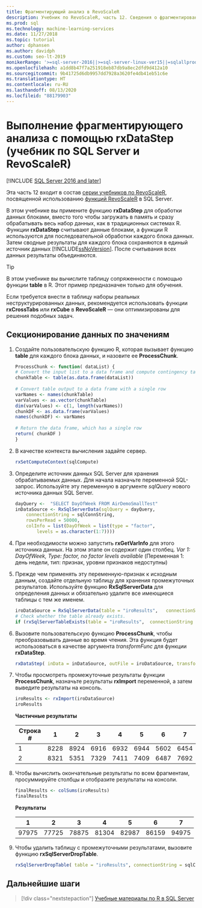 ```yaml
---
title: Фрагментирующий анализ в RevoScaleR
description: Учебник по RevoScaleR, часть 12. Сведения о фрагментировании данных для распределенного анализа с помощью языка R на SQL Server.
ms.prod: sql
ms.technology: machine-learning-services
ms.date: 11/27/2018
ms.topic: tutorial
author: dphansen
ms.author: davidph
ms.custom: seo-lt-2019
monikerRange: '>=sql-server-2016||>=sql-server-linux-ver15||=sqlallproducts-allversions'
ms.openlocfilehash: a1dd8b47f7a251918eb87db9a8ec2dfd9d412a10
ms.sourcegitcommit: 9b41725d6db9957dd7928a3620fe4db41eb51c6e
ms.translationtype: HT
ms.contentlocale: ru-RU
ms.lasthandoff: 08/13/2020
ms.locfileid: "88179903"
---
```

# <a name="perform-chunking-analysis-using-rxdatastep-sql-server-and-revoscaler-tutorial"></a>Выполнение фрагментирующего анализа с помощью rxDataStep (учебник по SQL Server и RevoScaleR)
[!INCLUDE [SQL Server 2016 and later](../../includes/applies-to-version/sqlserver2016.md)]

Эта часть 12 входит в состав [серии учебников по RevoScaleR](deepdive-data-science-deep-dive-using-the-revoscaler-packages.md), посвященной использованию [функций RevoScaleR](https://docs.microsoft.com/machine-learning-server/r-reference/revoscaler/revoscaler) в SQL Server.

В этом учебнике вы примените функцию **rxDataStep** для обработки данных блоками, вместо того чтобы загружать в память и сразу обрабатывать весь набор данных, как в традиционных системах R. Функции **rxDataStep** считывают данные блоками, а функции R используются для последовательной обработки каждого блока данных. Затем сводные результаты для каждого блока сохраняются в единый источник данных [!INCLUDE[ssNoVersion](../../includes/ssnoversion-md.md)]. После считывания всех данных результаты объединяются.

> [!TIP]
> В этом учебнике вы вычислите таблицу сопряженности с помощью функции **table** в R. Этот пример предназначен только для обучения. 
> 
> Если требуется внести в таблицу наборы реальных неструктурированных данных, рекомендуется использовать функции **rxCrossTabs** или **rxCube** в **RevoScaleR** — они оптимизированы для решения подобных задач.

## <a name="partition-data-by-values"></a>Секционирование данных по значениям

1. Создайте пользовательскую функцию R, которая вызывает функцию **table** для каждого блока данных, и назовите ее **ProcessChunk**.
  
    ```R
    ProcessChunk <- function( dataList) {
    # Convert the input list to a data frame and compute contingency table
    chunkTable <- table(as.data.frame(dataList))
  
    # Convert table output to a data frame with a single row
    varNames <- names(chunkTable)
    varValues <- as.vector(chunkTable)
    dim(varValues) <- c(1, length(varNames))
    chunkDF <- as.data.frame(varValues)
    names(chunkDF) <- varNames
  
    # Return the data frame, which has a single row
    return( chunkDF )
    }
    ```

2. В качестве контекста вычисления задайте сервер.
  
    ```R
    rxSetComputeContext(sqlCompute)
    ```
  
3. Определите источник данных SQL Server для хранения обрабатываемых данных. Для начала назначьте переменной SQL-запрос. Используйте эту переменную в аргументе *sqlQuery* нового источника данных SQL Server.
  
    ```R
    dayQuery <-  "SELECT DayOfWeek FROM AirDemoSmallTest"
    inDataSource <- RxSqlServerData(sqlQuery = dayQuery,
        connectionString = sqlConnString,
        rowsPerRead = 50000,
        colInfo = list(DayOfWeek = list(type = "factor",
            levels = as.character(1:7))))
    ```

4. При необходимости можно запустить **rxGetVarInfo** для этого источника данных. На этом этапе он содержит один столбец. *Var 1: DayOfWeek, Type: factor, no factor levels available* (Переменная 1: день недели, тип: признак, уровни признаков недоступны)
     
5. Прежде чем применять эту переменную-признак к исходным данным, создайте отдельную таблицу для хранения промежуточных результатов. Используйте функцию **RxSqlServerData** для определения данных и обязательно удалите все имеющиеся таблицы с тем же именем.
  
    ```R
    iroDataSource = RxSqlServerData(table = "iroResults",   connectionString = sqlConnString)
    # Check whether the table already exists.
    if (rxSqlServerTableExists(table = "iroResults",  connectionString = sqlConnString))  { rxSqlServerDropTable( table = "iroResults", connectionString = sqlConnString) }
    ```
  
7.  Вызовите пользовательскую функцию **ProcessChunk**, чтобы преобразовывать данные во время чтения. Эта функция будет использоваться в качестве аргумента *transformFunc* для функции **rxDataStep**.
  
    ```R
    rxDataStep( inData = inDataSource, outFile = iroDataSource, transformFunc = ProcessChunk, overwrite = TRUE)
    ```
  
8.  Чтобы просмотреть промежуточные результаты функции **ProcessChunk**, назначьте результаты **rxImport** переменной, а затем выведите результаты на консоль.
  
    ```R
    iroResults <- rxImport(iroDataSource)
    iroResults
    ```

    **Частичные результаты**

    | Строка \# |    1  |   2   |  3   |  4   |  5  |   6   |  7 |
    | --- | ---  | --- | ---  |  ---  | ---  | ---  | --- |
    | 1 | 8228 | 8924 | 6916 | 6932 | 6944 | 5602 | 6454 |
    | 2  | 8321  | 5351 | 7329 | 7411 | 7409 | 6487 | 7692 |

9. Чтобы вычислить окончательные результаты по всем фрагментам, просуммируйте столбцы и отобразите результаты на консоли.

    ```R
    finalResults <- colSums(iroResults)
    finalResults
    ```

    **Результаты**

    1  |   2  |   3  |   4  |   5  |   6  |   7
    ---  |   ---  |   ---  |   ---  |   ---  |   ---  |   ---
    97975 | 77725 | 78875 | 81304 | 82987 | 86159 | 94975 

10. Чтобы удалить таблицу с промежуточными результатами, вызовите функцию **rxSqlServerDropTable**.
  
    ```R
    rxSqlServerDropTable( table = "iroResults", connectionString = sqlConnString)
    ```

## <a name="next-steps"></a>Дальнейшие шаги

> [!div class="nextstepaction"]
> [Учебные материалы по R в SQL Server](sql-server-r-tutorials.md)